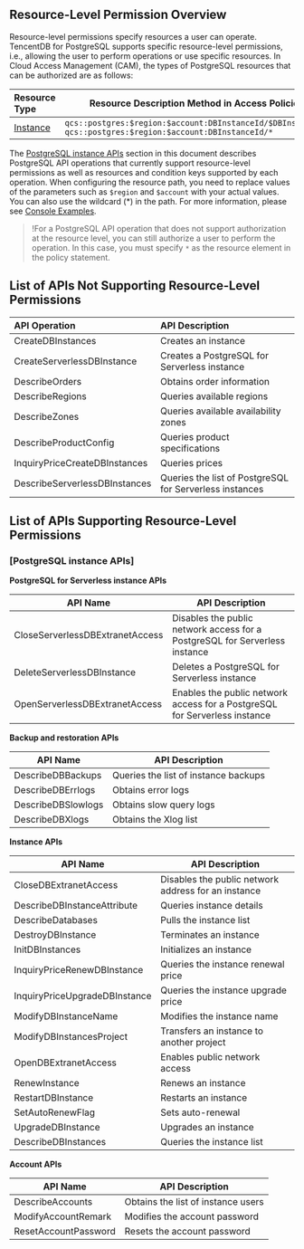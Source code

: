 
## Resource-Level Permission Overview
Resource-level permissions specify resources a user can operate. TencentDB for PostgreSQL supports specific resource-level permissions, i.e., allowing the user to perform operations or use specific resources.
In Cloud Access Management (CAM), the types of PostgreSQL resources that can be authorized are as follows:

| Resource Type                       | Resource Description Method in Access Policies                                     |
| :----------------------------- | ------------------------------------------------------------ |
| [Instance](#PostgreSQLCorrelation) | ` qcs::postgres:$region:$account:DBInstanceId/$DBInstanceId ` <br>` qcs::postgres:$region:$account:DBInstanceId/*  ` |

The [PostgreSQL instance APIs](#PostgreSQLCorrelation) section in this document describes PostgreSQL API operations that currently support resource-level permissions as well as resources and condition keys supported by each operation. When configuring the resource path, you need to replace values of the parameters such as `$region` and `$account` with your actual values. You can also use the wildcard (*) in the path. For more information, please see [Console Examples](https://intl.cloud.tencent.com/document/product/409/38837).

>!For a PostgreSQL API operation that does not support authorization at the resource level, you can still authorize a user to perform the operation. In this case, you must specify `*` as the resource element in the policy statement.

## List of APIs Not Supporting Resource-Level Permissions
| API Operation               | API Description                  |
| :---------------------------- | :------------------- |
| CreateDBInstances             | Creates an instance             |
| CreateServerlessDBInstance    | Creates a PostgreSQL for Serverless instance |
| DescribeOrders                | Obtains order information         |
| DescribeRegions               | Queries available regions         |
| DescribeZones                 | Queries available availability zones       |
| DescribeProductConfig         | Queries product specifications     |
| InquiryPriceCreateDBInstances | Queries prices         |
| DescribeServerlessDBInstances  | Queries the list of PostgreSQL for Serverless instances|


## List of APIs Supporting Resource-Level Permissions
<span id ="PostgreSQLCorrelation"></span>
### [PostgreSQL instance APIs]
**PostgreSQL for Serverless instance APIs**

| API Name                        | API Description                 |
| ------------------------------- | ------------------------ |
| CloseServerlessDBExtranetAccess | Disables the public network access for a PostgreSQL for Serverless instance |
| DeleteServerlessDBInstance      | Deletes a PostgreSQL for Serverless instance     |
| OpenServerlessDBExtranetAccess  | Enables the public network access for a PostgreSQL for Serverless instance |

**Backup and restoration APIs**

| API Name           | API Description         |
| ------------------ | ---------------- |
| DescribeDBBackups  | Queries the list of instance backups |
| DescribeDBErrlogs  | Obtains error logs     |
| DescribeDBSlowlogs | Obtains slow query logs   |
| DescribeDBXlogs    | Obtains the Xlog list |

**Instance APIs**

| API Name                      | API Description           |
| ----------------------------- | ------------------ |
| CloseDBExtranetAccess         | Disables the public network address for an instance   |
| DescribeDBInstanceAttribute   | Queries instance details       |
| DescribeDatabases             | Pulls the instance list     |
| DestroyDBInstance             | Terminates an instance           |
| InitDBInstances               | Initializes an instance         |
| InquiryPriceRenewDBInstance   | Queries the instance renewal price   |
| InquiryPriceUpgradeDBInstance | Queries the instance upgrade price   |
| ModifyDBInstanceName          | Modifies the instance name       |
| ModifyDBInstancesProject      | Transfers an instance to another project |
| OpenDBExtranetAccess          | Enables public network access           |
| RenewInstance                 | Renews an instance           |
| RestartDBInstance             | Restarts an instance           |
| SetAutoRenewFlag              | Sets auto-renewal       |
| UpgradeDBInstance             | Upgrades an instance           |
| DescribeDBInstances            | Queries the instance list|

**Account APIs**

| API Name                      | API Description           |
| -------------------- | ---------------- |
| DescribeAccounts     | Obtains the list of instance users |
| ModifyAccountRemark  | Modifies the account password     |
| ResetAccountPassword | Resets the account password     |
